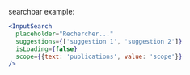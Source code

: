searchbar example:

```jsx
<InputSearch
  placeholder="Rechercher..."
  suggestions={['suggestion 1', 'suggestion 2']}
  isLoading={false}
  scope={{text: 'publications', value: 'scope'}}
/>
```
